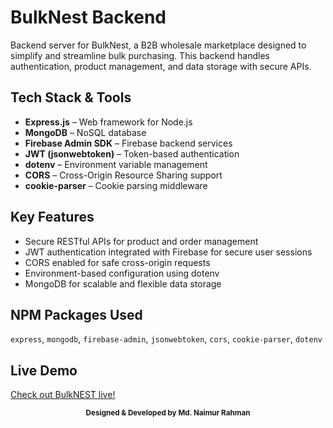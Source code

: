 # BulkNest Backend

Backend server for BulkNest, a B2B wholesale marketplace designed to simplify and streamline bulk purchasing. This backend handles authentication, product management, and data storage with secure APIs.

## Tech Stack & Tools

- **Express.js** – Web framework for Node.js
- **MongoDB** – NoSQL database
- **Firebase Admin SDK** – Firebase backend services
- **JWT (jsonwebtoken)** – Token-based authentication
- **dotenv** – Environment variable management
- **CORS** – Cross-Origin Resource Sharing support
- **cookie-parser** – Cookie parsing middleware

## Key Features

- Secure RESTful APIs for product and order management
- JWT authentication integrated with Firebase for secure user sessions
- CORS enabled for safe cross-origin requests
- Environment-based configuration using dotenv
- MongoDB for scalable and flexible data storage

## NPM Packages Used

`express`, `mongodb`, `firebase-admin`, `jsonwebtoken`, `cors`, `cookie-parser`, `dotenv`

## Live Demo

[Check out BulkNEST live!](https://bulknest.web.app/)

<p align="center"><sub><strong>Designed & Developed by Md. Naimur Rahman</strong></sub></p>

